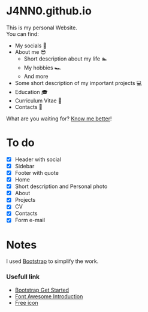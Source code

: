 # J4NN0.github.io

This is my personal Website.  
You can find:
- My socials 👥
- About me 😎
  - Short description about my life 🏊
  - My hobbies 🏎
  - And more
- Some short description of my important projects 💻
- Education 🎓
- Curriculum Vitae 📃
- Contacts 📧

What are you waiting for? [Know me better](https://j4nn0.github.io.)!

# To do

- [X] Header with social
- [X] Sidebar
- [X] Footer with quote
- [X] Home
- [X] Short description and Personal photo
- [X] About
- [X] Projects
- [X] CV
- [X] Contacts
- [X] Form e-mail

# Notes

I used [Bootstrap](https://getbootstrap.com/) to simplify the work.  

### Usefull link

- [Bootstrap Get Started](https://www.w3schools.com/bootstrap/default.asp)
- [Font Awesome Introduction](https://www.w3schools.com/icons/fontawesome_icons_intro.asp)
- [Free icon](https://www.freepik.com/)
